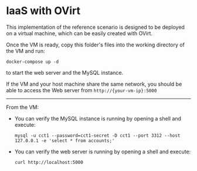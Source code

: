 # IaaS with OVirt

This implementation of the reference scenario is designed to be deployed on a virtual machine, which can be easily created with  OVirt.

Once the VM is ready, copy this folder's files into the working directory of the VM and run:

```
docker-compose up -d
```

to start the web server and the MySQL instance.

If the VM and your host machine share the same network, you should be able to access the Web server from `http://{your-vm-ip}:5000`

---

From the VM:

- You can verify the MySQL instance is running by opening a shell and execute:

    ```
    mysql -u cct1 --password=cct1-secret -D cct1 --port 3312 --host 127.0.0.1 -e 'select * from accounts;'
    ```

- You can verify the web server is running by opening a shell and execute:

    ```
    curl http://localhost:5000
    ```